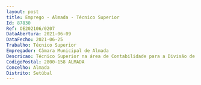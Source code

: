 ```yaml
--- 
layout: post
title: Emprego - Almada - Técnico Superior
Id: 87830
Ref: OE202106/0207
DataAbertura: 2021-06-09
DataFecho: 2021-06-25
Trabalho: Técnico Superior
Empregador: Câmara Municipal de Almada
Descricao: Técnico Superior na área de Contabilidade para a Divisão de Património   Departamento de Património e Compras   Secretaria Geral.Descrição das principais funções e atividades a desenvolver   Colaborar na elaborar do cadastro e inventariação sistemática de todo o património municipal Garantir todos os procedimentos necessários ao cumprimento das Normas de Contabilidade Pública nos termos do SNC AP                  Ativos Fixos Tangíveis                 Ativos Fixos Intangíveis                  Propriedades de Investimento                 Transição do Pocal para o SNC AP   Colaborar na produção da informação patrimonial relativa ao ativo imobilizado, necessária aos processos de prestação de contas e respetivos documentos para a conta de gerência.Características Profissionais   Experiência profissional em Contabilidade, preferencialmente em Contabilidade Pública (SNC AP)   Bons conhecimentos de Excel.  Serão valorizados conhecimentos da Aplicação da ERP Medidata, SNC AP.
CodigoPostal: 2800-158 ALMADA
Concelho: Almada
Distrito: Setúbal
--- 
```

